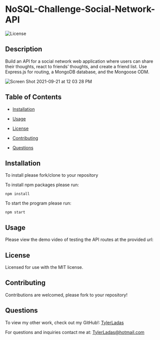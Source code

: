 # NoSQL-Challenge-Social-Network-API

![License](https://img.shields.io/badge/License-MIT-<blue>)

## Description

Build an API for a social network web application where users can share their thoughts, react to friends’ thoughts, and create a friend list. Use Express.js for routing, a MongoDB database, and the Mongoose ODM.

![Screen Shot 2021-09-21 at 12 03 28 PM](https://user-images.githubusercontent.com/78171259/134206229-53b476ad-48e8-4f6e-afda-817b761ecd19.png)

## Table of Contents

* [Installation](#installation)

* [Usage](#usage)

* [License](#license)

* [Contributing](#contributing)

* [Questions](#questions)

## Installation

To install please fork/clone to your repository

To install npm packages please run:

```
npm install
```

To start the program please run:

```
npm start
```

## Usage

Please view the demo video of testing the API routes at the provided url: 

## License
    
Licensed for use with the MIT license.

## Contributing

Contributions are welcomed, please fork to your repository!

## Questions

To view my other work, check out my GitHub!: 
[TylerLadas](https://github.com/TylerLadas/)

For questions and inquiries contact me at:
TylerLadas@hotmail.com
